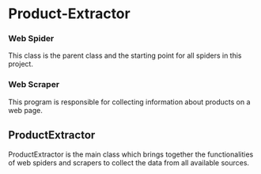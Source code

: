 Product-Extractor
=================

### Web Spider
This class is the parent class and the starting point for all spiders in this project.

### Web Scraper
This program is responsible for collecting information about products on a web page.

## ProductExtractor
ProductExtractor is the main class which brings together the functionalities of web spiders
and scrapers to collect the data from all available sources. 
